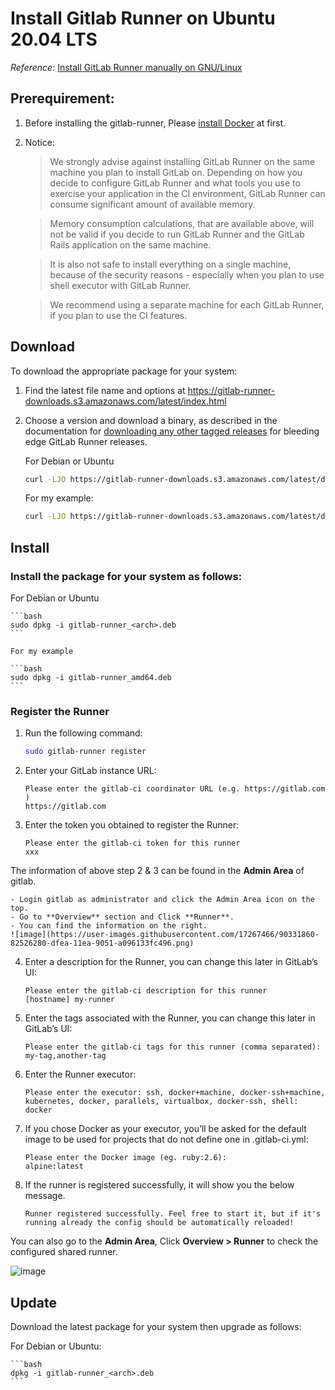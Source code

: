 # Install Gitlab Runner on Ubuntu 20.04 LTS

_Reference:_ [Install GitLab Runner manually on GNU/Linux](https://docs.gitlab.com/runner/install/linux-manually.html)

## Prerequirement:

1. Before installing the gitlab-runner, Please [install Docker](https://github.com/PFTian/TechNotes/blob/master/Docker/Docker%20Installation.md) at first.

2. Notice:

   > We strongly advise against installing GitLab Runner on the same machine you plan to install GitLab on. Depending on how you decide to configure GitLab Runner and what tools you use to exercise your application in the CI environment, GitLab Runner can consume significant amount of available memory.

   > Memory consumption calculations, that are available above, will not be valid if you decide to run GitLab Runner and the GitLab Rails application on the same machine.

   > It is also not safe to install everything on a single machine, because of the security reasons - especially when you plan to use shell executor with GitLab Runner.

   > We recommend using a separate machine for each GitLab Runner, if you plan to use the CI features.

## Download

To download the appropriate package for your system:

1. Find the latest file name and options at https://gitlab-runner-downloads.s3.amazonaws.com/latest/index.html

2. Choose a version and download a binary, as described in the documentation for [downloading any other tagged releases](https://docs.gitlab.com/runner/install/bleeding-edge.html#download-any-other-tagged-release) for bleeding edge GitLab Runner releases.

   For Debian or Ubuntu

   ```bash
   curl -LJO https://gitlab-runner-downloads.s3.amazonaws.com/latest/deb/gitlab-runner_<arch>.deb
   ```

   For my example:

   ```bash
   curl -LJO https://gitlab-runner-downloads.s3.amazonaws.com/latest/deb/gitlab-runner_amd64.deb
   ```

## Install

### Install the package for your system as follows:

For Debian or Ubuntu

    ```bash
    sudo dpkg -i gitlab-runner_<arch>.deb
    ```

    For my example

    ```bash
    sudo dpkg -i gitlab-runner_amd64.deb
    ```

### Register the Runner

1. Run the following command:

   ```bash
   sudo gitlab-runner register
   ```

2. Enter your GitLab instance URL:

   ```
   Please enter the gitlab-ci coordinator URL (e.g. https://gitlab.com )
   https://gitlab.com
   ```

3. Enter the token you obtained to register the Runner:

   ```
   Please enter the gitlab-ci token for this runner
   xxx
   ```

The information of above step 2 & 3 can be found in the **Admin Area** of gitlab.

    - Login gitlab as administrator and click the Admin Area icon on the top.
    - Go to **Overview** section and Click **Runner**.
    - You can find the information on the right.
    ![image](https://user-images.githubusercontent.com/17267466/90331860-82526280-dfea-11ea-9051-a096133fc496.png)

4. Enter a description for the Runner, you can change this later in GitLab’s UI:

   ```
   Please enter the gitlab-ci description for this runner
   [hostname] my-runner
   ```

5. Enter the tags associated with the Runner, you can change this later in GitLab’s UI:

   ```
   Please enter the gitlab-ci tags for this runner (comma separated):
   my-tag,another-tag
   ```

6. Enter the Runner executor:

   ```
   Please enter the executor: ssh, docker+machine, docker-ssh+machine, kubernetes, docker, parallels, virtualbox, docker-ssh, shell:
   docker
   ```

7. If you chose Docker as your executor, you’ll be asked for the default image to be used for projects that do not define one in .gitlab-ci.yml:

   ```
   Please enter the Docker image (eg. ruby:2.6):
   alpine:latest
   ```

8. If the runner is registered successfully, it will show you the below message.

   ```
   Runner registered successfully. Feel free to start it, but if it's running already the config should be automatically reloaded!
   ```

You can also go to the **Admin Area**, Click **Overview > Runner** to check the configured shared runner.

![image](https://user-images.githubusercontent.com/17267466/90332057-47512e80-dfec-11ea-9ed4-57225dd3cae9.png)

## Update

Download the latest package for your system then upgrade as follows:

For Debian or Ubuntu:

    ```bash
    dpkg -i gitlab-runner_<arch>.deb
    ```
